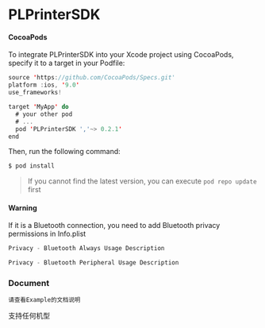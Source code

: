 # PLPrinterSDK




#### CocoaPods

To integrate PLPrinterSDK into your Xcode project using CocoaPods, specify it to a target in your Podfile:

```swift
source 'https://github.com/CocoaPods/Specs.git'
platform :ios, '9.0'
use_frameworks!

target 'MyApp' do
  # your other pod
  # ...
  pod 'PLPrinterSDK ','~> 0.2.1'
end
```

Then, run the following command:

```swift
$ pod install
```

> If you cannot find the latest version, you can execute `pod repo update` first



#### Warning

If it is a Bluetooth connection, you need to add Bluetooth privacy permissions in Info.plist

```swift
Privacy - Bluetooth Always Usage Description
```

```swift
Privacy - Bluetooth Peripheral Usage Description
```



### Document

```swift
请查看Example的文档说明
```

支持任何机型

